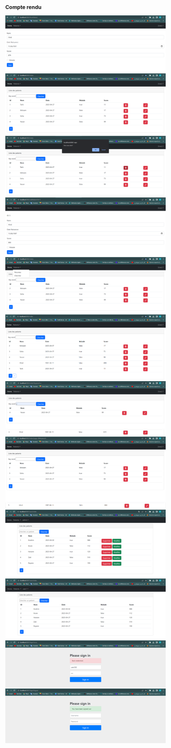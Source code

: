 <h3>Compte rendu</h3>
<img src="Images-Act-4/Formulaire d'ajout.png">
<img src="Images-Act-4/La page d'acceuil.png">
<img src="Images-Act-4/La suppression.png">
<img src="Images-Act-4/Modifier le resultat ajoute.png">
<img src="Images-Act-4/Options (Ajouter un nv user Ou chercher tous).png">
<img src="Images-Act-4/Pagination.png">
<img src="Images-Act-4/Recherche par keyword.png">
<img src="Images-Act-4/Resultat ajoute avec succes.png">
<img src="Images-Act-4/Resultat apres suppression.png">
<img src="Images-Act-4/Resultat de modification.png">

<img src="Images-Act-4/Interface Admin.png">
<img src="Images-Act-4/Interface User.png">
<img src="Images-Act-4/Login-Pass Incorrectes.png">
<img src="Images-Act-4/Logout.png">